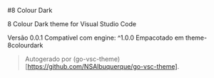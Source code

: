 #8 Colour Dark

8 Colour Dark theme for Visual Studio Code

Versão 0.0.1
Compatível com engine: ^1.0.0
Empacotado em theme-8colourdark

> Autogerado por (go-vsc-theme)[https://github.com/NSAlbuquerque/go-vsc-theme].